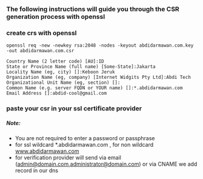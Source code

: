 ### The following instructions will guide you through the CSR generation process with openssl

### create crs with openssl
```
openssl req -new -newkey rsa:2048 -nodes -keyout abdidarmawan.com.key -out abdidarmawan.com.csr
```
```
Country Name (2 letter code) [AU]:ID
State or Province Name (full name) [Some-State]:Jakarta
Locality Name (eg, city) []:Keboon Jeruk
Organization Name (eg, company) [Internet Widgits Pty Ltd]:Abdi Tech
Organizational Unit Name (eg, section) []:
Common Name (e.g. server FQDN or YOUR name) []:*.abdidarmawan.com
Email Address []:abdid-cool@gmail.com
```

### paste your csr in your ssl certificate provider
##### Note: 
- You are not required to enter a password or passphrase
- for ssl wildcard *.abdidarmawan.com , for non wildcard www.abdidarmawan.com
- for verification provider will send via email (admin@domain.com,administrator@domain.com) or via CNAME we add record in our dns
